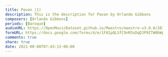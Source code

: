 ```yaml
---
title: Pavan (1)
description: This is the description for Pavan by Orlando Gibbons
composers: [Orlando Gibbons]
periods: [Baroque]
audioURL: https://OpenMusicDataset.github.io/Maestro/maestro-v3.0.0/2018/MIDI-Unprocessed_Recital13-15_MID--AUDIO_15_R1_2018_wav--2.midi
formURL: https://docs.google.com/forms/d/e/1FAIpQLSfC9nM3sDqDJP9ITW0bWpDQXMIilzuCV1Iz_O0Wn7J_n5iyQQ/viewform
comments: true
share: true
date: 2021-08-08T07:43:13-06:00
---
```


